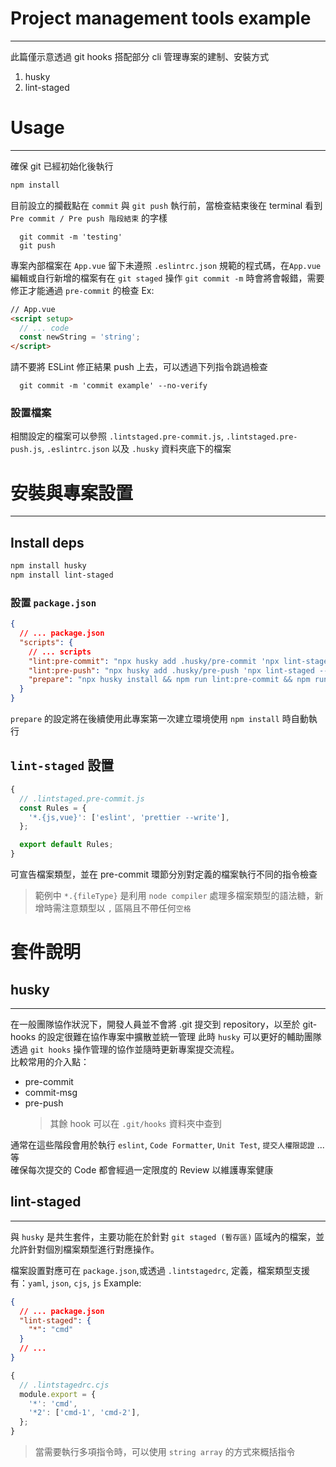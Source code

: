# **Project management tools example**

---

此篇僅示意透過 git hooks 搭配部分 cli 管理專案的建制、安裝方式

1. husky
2. lint-staged

# **Usage**

---

確保 git 已經初始化後執行

```zsh
npm install
```

目前設立的攔截點在 `commit` 與 `git push` 執行前，當檢查結束後在 terminal 看到 `Pre commit / Pre push 階段結束` 的字樣

```shell
  git commit -m 'testing'
  git push
```

專案內部檔案在 `App.vue` 留下未遵照 `.eslintrc.json` 規範的程式碼，在`App.vue`編輯或自行新增的檔案有在 `git staged`
操作 `git commit -m` 時會將會報錯，需要修正才能通過 `pre-commit` 的檢查
Ex:

```html
// App.vue
<script setup>
  // ... code
  const newString = 'string';
</script>
```

請不要將 ESLint 修正結果 push 上去，可以透過下列指令跳過檢查

```shell
  git commit -m 'commit example' --no-verify
```

### 設置檔案

相關設定的檔案可以參照 `.lintstaged.pre-commit.js`, `.lintstaged.pre-push.js`, `.eslintrc.json` 以及 `.husky` 資料夾底下的檔案

# **安裝與專案設置**

---

## Install deps

```zsh
npm install husky
npm install lint-staged
```

### **設置 `package.json`**

```json
{
  // ... package.json
  "scripts": {
    // ... scripts
    "lint:pre-commit": "npx husky add .husky/pre-commit 'npx lint-staged --config .lintstaged.pre-commit.js'",
    "lint:pre-push": "npx husky add .husky/pre-push 'npx lint-staged --config .lintstaged.pre-push.js'",
    "prepare": "npx husky install && npm run lint:pre-commit && npm run lint:pre-push"
  }
}
```

`prepare` 的設定將在後續使用此專案第一次建立環境使用 `npm install` 時自動執行

## **`lint-staged` 設置**

```js
{
  // .lintstaged.pre-commit.js
  const Rules = {
    '*.{js,vue}': ['eslint', 'prettier --write'],
  };

  export default Rules;
}
```

可宣告檔案類型，並在 pre-commit 環節分別對定義的檔案執行不同的指令檢查

> 範例中 `*.{fileType}` 是利用 `node compiler` 處理多檔案類型的語法糖，新增時需注意類型以 `,` 區隔且不帶任何`空格`

# **套件說明**

## **husky**

---

在一般團隊協作狀況下，開發人員並不會將 .git 提交到 repository，以至於 git-hooks 的設定很難在協作專案中擴散並統一管理
此時 `husky` 可以更好的輔助團隊透過 `git hooks` 操作管理的協作並隨時更新專案提交流程。  
比較常用的介入點：

- pre-commit
- commit-msg
- pre-push
  > 其餘 hook 可以在 `.git/hooks` 資料夾中查到

通常在這些階段會用於執行 `eslint`, `Code Formatter`, `Unit Test`, `提交人權限認證` ... 等  
確保每次提交的 Code 都會經過一定限度的 Review 以維護專案健康

## **lint-staged**

---

與 `husky` 是共生套件，主要功能在於針對 `git staged (暫存區)` 區域內的檔案，並允許針對個別檔案類型進行對應操作。

檔案設置對應可在 `package.json`,或透過 `.lintstagedrc`, 定義，檔案類型支援有：`yaml`, `json`, `cjs`, `js`
Example:

```json
{
  // ... package.json
  "lint-staged": {
    "*": "cmd"
  }
  // ...
}
```

```js
{
  // .lintstagedrc.cjs
  module.export = {
    '*': 'cmd',
    '*2': ['cmd-1', 'cmd-2'],
  };
}
```

> 當需要執行多項指令時，可以使用 `string array` 的方式來概括指令

